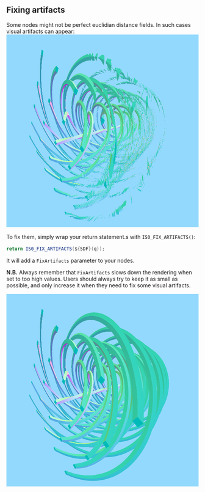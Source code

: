 ## Fixing artifacts

Some nodes might not be perfect euclidian distance fields. In such cases visual artifacts can appear:
![Visual artifacts due to approximate distance fields](./with_artifacts.png)

To fix them, simply wrap your return statement.s with `IS0_FIX_ARTIFACTS()`:
```glsl
return IS0_FIX_ARTIFACTS(${SDF}(q)); 
```

It will add a `FixArtifacts` parameter to your nodes.

**N.B.** Always remember that `FixArtifacts` slows down the rendering when set to too high values. Users should always try to keep it as small as possible, and only increase it when they need to fix some visual artifacts.

![Fixed visual artifacts](./without_artifacts.png)